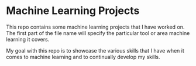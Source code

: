 # Machine Learning Projects
This repo contains some machine learning projects that I have worked on. The first part of the file name will specify the particular tool or area machine learning it covers.

My goal with this repo is to showcase the various skills that I have when it comes to machine learning and to continually develop my skills.
